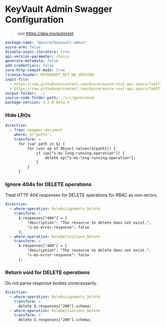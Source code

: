 # KeyVault Admin Swagger Configuration

> see https://aka.ms/autorest

```yaml
package-name: "@azure/keyvault-admin"
azure-arm: false
disable-async-iterators: true
api-version-parameter: choice
generate-metadata: false
add-credentials: false
core-http-compat-mode: true
license-header: MICROSOFT_MIT_NO_VERSION
input-file:
  - https://raw.githubusercontent.com/Azure/azure-rest-api-specs/7a42f16c75e5005c59b75fe7f0888c1103294d43/specification/keyvault/data-plane/Microsoft.KeyVault/preview/7.3-preview/rbac.json
  - https://raw.githubusercontent.com/Azure/azure-rest-api-specs/7a42f16c75e5005c59b75fe7f0888c1103294d43/specification/keyvault/data-plane/Microsoft.KeyVault/preview/7.3-preview/backuprestore.json
output-folder: ../
source-code-folder-path: ./src/generated
package-version: 4.2.0-beta.4
```

### Hide LROs

```yaml
directive:
  - from: swagger-document
    where: $["paths"]
    transform: >
      for (var path in $) {
          for (var op of Object.values($[path])) {
              if (op["x-ms-long-running-operation"]) {
                  delete op["x-ms-long-running-operation"];
              }
          }
      }
```

### Ignore 404s for DELETE operations

Treat HTTP 404 responses for DELETE operations for RBAC as non-errors.

```yaml
directive:
  - where-operation: RoleAssignments_Delete
    transform: >
      $.responses["404"] = {
          "description": "The resource to delete does not exist.",
          "x-ms-error-response": false
      };
  - where-operation: RoleDefinitions_Delete
    transform: >
      $.responses["404"] = {
          "description": "The resource to delete does not exist.",
          "x-ms-error-response": false
      };
```

### Return void for DELETE operations

Do not parse response bodies unnecessarily.

```yaml
directive:
  - where-operation: RoleAssignments_Delete
    transform: >
      delete $.responses["200"].schema;
  - where-operation: RoleDefinitions_Delete
    transform: >
      delete $.responses["200"].schema;
```
